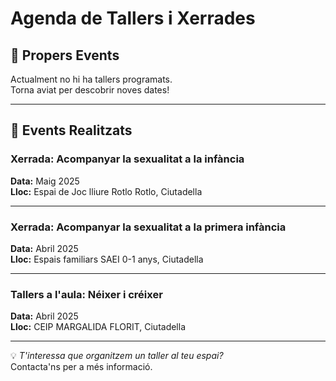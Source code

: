 # Agenda de Tallers i Xerrades

## 🚀 Propers Events
Actualment no hi ha tallers programats.  
Torna aviat per descobrir noves dates!  

---

## 📅 Events Realitzats


### Xerrada: Acompanyar la sexualitat a la infància  
**Data:** Maig 2025  
**Lloc:** Espai de Joc lliure Rotlo Rotlo, Ciutadella  

---

### Xerrada: Acompanyar la sexualitat a la primera infància  
**Data:** Abril 2025  
**Lloc:** Espais familiars SAEI 0-1 anys, Ciutadella  

---

### Tallers a l'aula: Néixer i créixer  
**Data:** Abril 2025  
**Lloc:** CEIP MARGALIDA FLORIT, Ciutadella  

---

💡 *T'interessa que organitzem un taller al teu espai?*  
Contacta'ns per a més informació.  